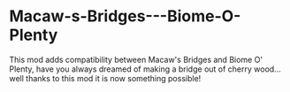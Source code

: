 # Macaw-s-Bridges---Biome-O-Plenty
This mod adds compatibility between Macaw's Bridges and Biome O' Plenty, have you always dreamed of making a bridge out of cherry wood... well thanks to this mod it is now something possible!

